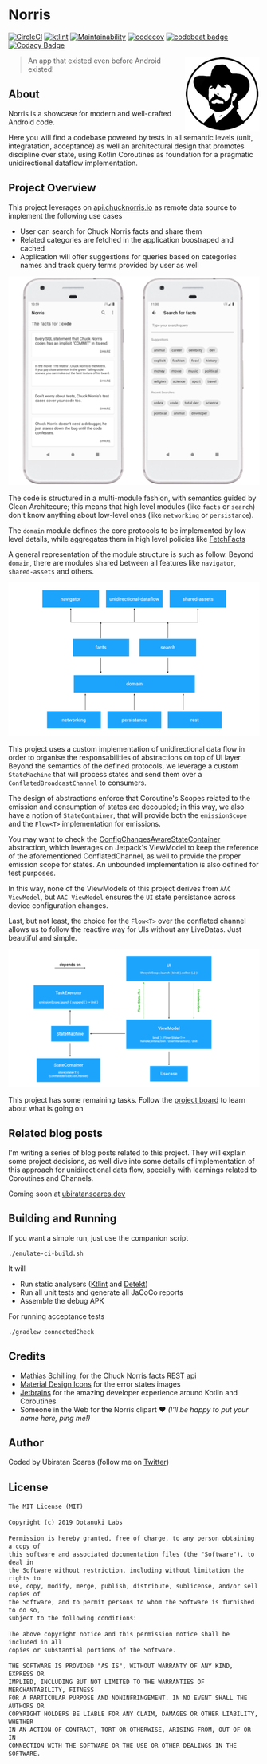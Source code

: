 # Norris
[![CircleCI](https://circleci.com/gh/dotanuki-labs/norris/tree/master.svg?style=svg)](https://circleci.com/gh/dotanuki-labs/norris/tree/master) [![ktlint](https://img.shields.io/badge/code%20style-%E2%9D%A4-FF4081.svg)](https://ktlint.github.io/) [![Maintainability](https://api.codeclimate.com/v1/badges/42704b7b56bbdba33b99/maintainability)](https://codeclimate.com/github/dotanuki-labs/norris/maintainability) [![codecov](https://codecov.io/gh/dotanuki-labs/norris/branch/master/graph/badge.svg)](https://codecov.io/gh/dotanuki-labs/norris) [![codebeat badge](https://codebeat.co/badges/23b02036-2aaf-4325-a856-add0e46d6832)](https://codebeat.co/projects/github-com-dotanuki-labs-norris-master) [![Codacy Badge](https://api.codacy.com/project/badge/Grade/b1d3c2abc602421680d2324045b9829a)](https://www.codacy.com/app/ubiratansoares/norris?utm_source=github.com&amp;utm_medium=referral&amp;utm_content=dotanuki-labs/norris&amp;utm_campaign=Badge_Grade)

<img src=".github/norris-logo.png" 
alt="Norris logo" title="The logo himself" align="right" />

> An app that existed even before Android existed!

## About

Norris is a showcase for modern and well-crafted Android code. 

Here you will find a codebase powered by tests in all semantic levels (unit, integratation, acceptance) as well an architectural design that promotes discipline over state, using Kotlin Coroutines as foundation for a pragmatic unidirectional dataflow implementation.


## Project Overview

This project leverages on [api.chucknorris.io](https://api.chucknorris.io/) as remote data source to implement the following use cases

- User can search for Chuck Norris facts and share them
- Related categories are fetched in the application boostraped and cached
- Application will offer suggestions for queries based on categories names and track query terms provided by user as well


![showcase-norris](.github/showcase-norris.png)

The code is structured in a multi-module fashion, with semantics guided by Clean Architecure; this means that high level modules (like `facts` or `search`) don't know anything about low-level ones (like `networking` or `persistance`). 

The `domain` module defines the core protocols to be implemented by low level details, while aggregates them in high level policies like [FetchFacts](https://github.com/dotanuki-labs/norris/blob/master/domain/src/main/java/io/dotanuki/norris/domain/FetchFacts.kt)

A general representation of the module structure is such as follow. Beyond `domain`, there are modules shared between all features like `navigator`, `shared-assets` and others.

![module-structure](.github/module-structure.png)

This project uses a custom implementation of unidirectional data flow in order to organise the responsabilities of abstractions on top of UI layer. Beyond the semantics of the defined protocols, we leverage a custom `StateMachine` that will process states and send them over a `ConflatedBroadcastChannel` to consumers.

The design of abstractions enforce that Coroutine's Scopes related to the emission and consumption of states are decoupled; in this way, we also have a notion of `StateContainer`, that will provide both the `emissionScope` and the `Flow<T>` implementation for emissions. 

You may want to check the [ConfigChangesAwareStateContainer](https://github.com/dotanuki-labs/norris/blob/master/shared-utilities/src/main/java/io/dotanuki/norris/features/utilties/ConfigChangesAwareStateContainer.kt) abstraction, which leverages on Jetpack's ViewModel to keep the reference of the aforementioned ConflatedChannel, as well to provide the proper emission scope for states. An unbounded implementation is also defined for test purposes.

In this way, none of the ViewModels of this project derives from `AAC ViewModel`, but `AAC ViewModel` ensures the `UI` state persistance across device configuration changes.

Last, but not least, the choice for the `Flow<T>` over the conflated channel allows us to follow the reactive way for UIs without any LiveDatas. Just beautiful and simple.

![udf-architecture](.github/udf-architecture.png)


This project has some remaining tasks. Follow the [project board](https://github.com/dotanuki-labs/norris/projects/1) to learn about what is going on

## Related blog posts

I'm writing a series of blog posts related to this project. They will explain some project decisions, as well dive into some details of implementation of this approach for unidirectional data flow, specially with learnings related to Coroutines and Channels.

Coming soon at [ubiratansoares.dev](https://ubiratansoares.dev)

## Building and Running

If you want a simple run, just use the companion script

```
./emulate-ci-build.sh
```

It will

- Run static analysers ([Ktlint](https://github.com/pinterest/ktlint) and [Detekt](https://arturbosch.github.io/detekt/))
- Run all unit tests and generate all JaCoCo reports
- Assemble the debug APK

For running acceptance tests

```
./gradlew connectedCheck
```

## Credits

- [Mathias Schilling](https://github.com/matchilling), for the Chuck Norris facts [REST api](https://api.chucknorris.io/)
- [Material Design Icons](https://materialdesignicons.com/) for the error states images
- [Jetbrains](https://www.jetbrains.com/) for the amazing developer experience around Kotlin and Coroutines
- Someone in the Web for the Norris clipart ❤️ _(I'll be happy to put your name here, ping me!)_

## Author

Coded by Ubiratan Soares (follow me on [Twitter](https://twitter.com/ubiratanfsoares))



## License

```
The MIT License (MIT)

Copyright (c) 2019 Dotanuki Labs

Permission is hereby granted, free of charge, to any person obtaining a copy of
this software and associated documentation files (the "Software"), to deal in
the Software without restriction, including without limitation the rights to
use, copy, modify, merge, publish, distribute, sublicense, and/or sell copies of
the Software, and to permit persons to whom the Software is furnished to do so,
subject to the following conditions:

The above copyright notice and this permission notice shall be included in all
copies or substantial portions of the Software.

THE SOFTWARE IS PROVIDED "AS IS", WITHOUT WARRANTY OF ANY KIND, EXPRESS OR
IMPLIED, INCLUDING BUT NOT LIMITED TO THE WARRANTIES OF MERCHANTABILITY, FITNESS
FOR A PARTICULAR PURPOSE AND NONINFRINGEMENT. IN NO EVENT SHALL THE AUTHORS OR
COPYRIGHT HOLDERS BE LIABLE FOR ANY CLAIM, DAMAGES OR OTHER LIABILITY, WHETHER
IN AN ACTION OF CONTRACT, TORT OR OTHERWISE, ARISING FROM, OUT OF OR IN
CONNECTION WITH THE SOFTWARE OR THE USE OR OTHER DEALINGS IN THE SOFTWARE.
```